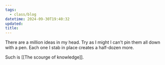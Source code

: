 ```yaml
---
tags:
  - class/blog
datetime: 2024-09-30T19:40:32
updated: 
title: 
---
```

There are a million ideas in my head. Try as I might I can't pin them all down with a pen. Each one I stab in place creates a half-dozen more.

Such is [[The scourge of knowledge]].